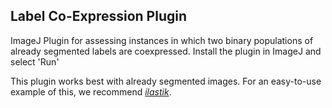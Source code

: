 ## Label Co-Expression Plugin

ImageJ Plugin for assessing instances in which two binary populations of already segmented labels are coexpressed.  Install the plugin in ImageJ and select 'Run'

This plugin works best with already segmented images.  For an easy-to-use example of this, we recommend [*ilastik*](https://www.ilastik.org).
